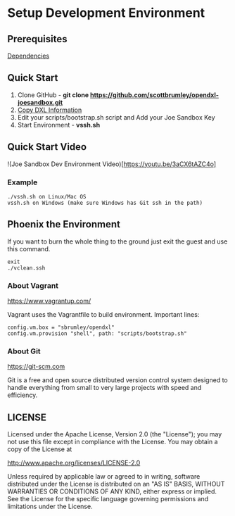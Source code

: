 # Setup Development Environment

## Prerequisites

[Dependencies](docs/dependencies.md)

## Quick Start

1. Clone GitHub - **git clone https://github.com/scottbrumley/opendxl-joesandbox.git**
2. [Copy DXL Information](docs/dxlinfo.md)
3. Edit your scripts/bootstrap.sh script and Add your Joe Sandbox Key
4. Start Environment - **vssh.sh** 

## Quick Start Video
!(Joe Sandbox Dev Environment Video)[https://youtu.be/3aCX6tAZC4o]

### Example
```
./vssh.sh on Linux/Mac OS
vssh.sh on Windows (make sure Windows has Git ssh in the path)
```

## Phoenix the Environment
If you want to burn the whole thing to the ground just exit the guest and use this command.
```
exit
./vclean.ssh
```

### About Vagrant
https://www.vagrantup.com/

Vagrant uses the Vagrantfile to build environment.  Important lines:
```
config.vm.box = "sbrumley/opendxl"
config.vm.provision "shell", path: "scripts/bootstrap.sh"
```

### About Git
https://git-scm.com

Git is a free and open source distributed version control system designed to handle everything from small to very large projects with speed and efficiency.

## LICENSE

Licensed under the Apache License, Version 2.0 (the "License"); you may not use this file except in compliance with the License. You may obtain a copy of the License at

http://www.apache.org/licenses/LICENSE-2.0

Unless required by applicable law or agreed to in writing, software distributed under the License is distributed on an "AS IS" BASIS, WITHOUT WARRANTIES OR CONDITIONS OF ANY KIND, either express or implied. See the License for the specific language governing permissions and limitations under the License.
